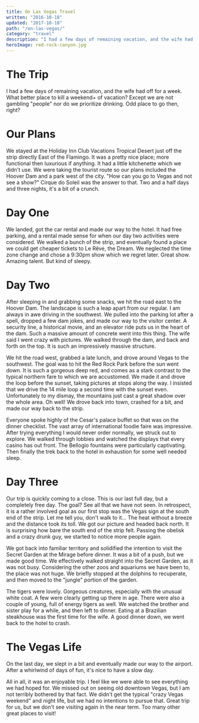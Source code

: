 ```yaml
---
title: On Las Vegas Travel
written: "2016-10-18"
updated: "2017-10-18"
path: "/on-las-vegas/"
category: "travel"
description: "I had a few days of remaining vacation, and the wife had off for a week. What better place to kill a weekend+ of vacation? Except we are not gambling people nor do we prioritize drinking. Odd place to go then, right?"
heroImage: red-rock-canyon.jpg
---
```


# The Trip
I had a few days of remaining vacation, and the wife had off for a week. What better place to kill a weekend+ of vacation? Except we are not gambling "people" nor do we prioritize drinking. Odd place to go then, right?

# Our Plans
We stayed at the Holiday Inn Club Vacations Tropical Desert just off the strip directly East of the Flamingo. It was a pretty nice place; more functional then luxurious if anything. It had a little kitchenette which we didn't use. We were taking the tourist route so our plans included the Hoover Dam and a park west of the city. "How can you go to Vegas and not see a show?" Cirque do Soleil was the answer to that. Two and a half days and three nights, it's a bit of a crunch.

# Day One
We landed, got the car rental and made our way to the hotel. It had free parking, and a rental made sense for when our day two activities were considered. We walked a bunch of the strip, and eventually found a place we could get cheaper tickets to Le Rêve, the Dream. We neglected the time zone change and chose a 9:30pm show which we regret later. Great show. Amazing talent. But kind of sleepy.

# Day Two
After sleeping in and grabbing some snacks, we hit the road east to the Hoover Dam. The landscape is such a leap apart from our regular. I am always in awe driving in the southwest. We pulled into the parking lot after a spell, dropped a few dam jokes, and made our way to the visitor center. A security line, a historical movie, and an elevator ride puts us in the heart of the dam. Such a massive amount of concrete went into this thing. The wife said I went crazy with pictures. We walked through the dam, and back and forth on the top. It is such an impressively massive structure.

We hit the road west, grabbed a late lunch, and drove around Vegas to the southwest. The goal was to hit the Red Rock Park before the sun went down. It is such a gorgeous deep red, and comes as a stark contrast to the typical northern fare to which we are accustomed. We made it and drove the loop before the sunset, taking pictures at stops along the way. I insisted that we drive the 14 mile loop a second time with the sunset even. Unfortunately to my dismay, the mountains just cast a great shadow over the whole area. Oh well! We drove back into town, crashed for a bit, and made our way back to the strip.

Everyone spoke highly of the Cesar's palace buffet so that was on the dinner checklist. The vast array of international foodie faire was impressive. After trying everything I would never order normally, we struck out to explore. We walked through lobbies and watched the displays that every casino has out front. The Bellogio fountains were particularly captivating. Then finally the trek back to the hotel in exhaustion for some well needed sleep.

# Day Three
Our trip is quickly coming to a close. This is our last full day, but a completely free day. The goal? See all that we have not seen. In retrospect, it is a rather involved goal as our first stop was the Vegas sign at the south end of the strip. Let me tell you, don't walk to it... The heat without a breeze and the distance took its toll. We got our picture and headed back north. It is surprising how bare the south end of the strip felt. Passing the obelisk and a crazy drunk guy, we started to notice more people again.

We got back into familiar territory and solidified the intention to visit the Secret Garden at the Mirage before dinner. It was a bit of a push, but we made good time. We effectively walked straight into the Secret Garden, as it was not busy. Considering the other zoos and aquariums we have been to, the place was not huge. We briefly stopped at the dolphins to recuperate, and then moved to the "jungle" portion of the garden.

The tigers were lovely. Gorgeous creatures, especially with the unusual white coat. A few were clearly getting up there in age. There were also a couple of young, full of energy tigers as well. We watched the brother and sister play for a while, and then left to dinner. Eating at a Brazilian steakhouse was the first time for the wife. A good dinner down, we went back to the hotel to crash.

# The Vegas Life
On the last day, we slept in a bit and eventually made our way to the airport. After a whirlwind of days of fun, it's nice to have a slow day.

All in all, it was an enjoyable trip. I feel like we were able to see everything we had hoped for. We missed out on seeing old downtown Vegas, but I am not terribly bothered by that fact. We didn't get the typical "crazy Vegas weekend" and night life, but we had no intentions to pursue that. Great trip for us, but we don't see visiting again in the near term. Too many other great places to visit!
